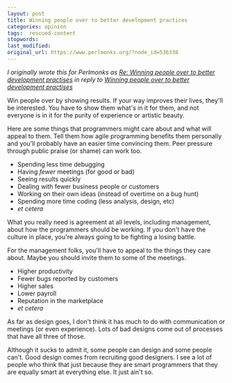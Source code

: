 ```yaml
---
layout: post
title: Winning people over to better development practices
categories: opinion
tags:  rescued-content
stopwords:
last_modified:
original_url: https://www.perlmonks.org/?node_id=536338
---
```


*I originally wrote this for Perlmonks as [Re: Winning people over to better development practises](https://www.perlmonks.org/?node_id=536338) in reply to [Winning people over to better development practises](https://www.perlmonks.org/?node_id=536312)*


Win people over by showing results. If your way improves their lives, they'll be interested. You have to show them what's in it for them, and not everyone is in it for the purity of experience or artistic beauty.

Here are some things that programmers might care about and what will appeal to them. Tell them how agile programming benefits them personally and you'll probably have an easier time convincing them. Peer pressure through public praise (or shame) can work too.

* Spending less time debugging
* Having *fewer* meetings (for good or bad)
* Seeing results quickly
* Dealing with fewer business people or customers
* Working on their own ideas (instead of overtime on a bug hunt)
* Spending more time coding (less analysis, design, etc)
* *et cetera*

What you really need is agreement at all levels, including management, about how the programmers should be working. If you don't have the culture in place, you're always going to be fighting a losing battle.

For the management folks, you'll have to appeal to the things they care about. Maybe you should invite them to some of the meetings.

* Higher productivity
* Fewer bugs reported by customers
* Higher sales
* Lower payroll
* Reputation in the marketplace
* *et cetera*

As far as design goes, I don't think it has much to do with communication or meetings (or even experience). Lots of bad designs come out of processes that have all three of those.

Although it sucks to admit it, some people can design and some people can't. Good design comes from recruiting good designers. I see a lot of people who think that just because they are smart programmers that they are equally smart at everything else. It just ain't so.



